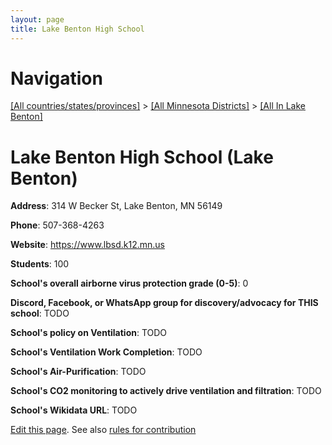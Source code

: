 ```yaml
---
layout: page
title: Lake Benton High School
---
```

# Navigation

[[All countries/states/provinces]](../../..) > [[All Minnesota Districts]](../..) > [[All In Lake Benton]](..)

# Lake Benton High School (Lake Benton)

**Address**: 314 W Becker St, Lake Benton, MN 56149

**Phone**: 507-368-4263

**Website**: <https://www.lbsd.k12.mn.us>

**Students**: 100

**School's overall airborne virus protection grade (0-5)**: 0

**Discord, Facebook, or WhatsApp group for discovery/advocacy for THIS school**: TODO

**School's policy on Ventilation**: TODO

**School's Ventilation Work Completion**: TODO

**School's Air-Purification**: TODO

**School's CO2 monitoring to actively drive ventilation and filtration**: TODO

**School's Wikidata URL**: TODO


[Edit this page](https://github.com/ventilate-schools/MN/edit/main/./Lake_Benton/Lake_Benton_High_School.md). See also [rules for contribution](../../../contribution-rules/)